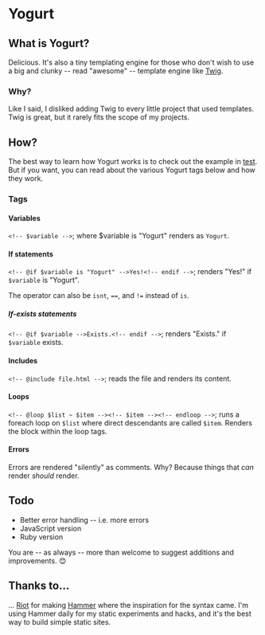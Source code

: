 # Yogurt

## What is Yogurt?

Delicious. It's also a tiny templating engine for those who don't wish to use a big and clunky -- read "awesome" -- template engine like [Twig](//github.com/fabpot/Twig).

### Why?

Like I said, I disliked adding Twig to every little project that used templates. Twig is great, but it rarely fits the scope of my projects.

## How?

The best way to learn how Yogurt works is to check out the example in [test](test). But if you want, you can read about the various Yogurt tags below and how they work.

### Tags

#### Variables

`<!-- $variable -->`; where $variable is "Yogurt" renders as `Yogurt`.

#### If statements

`<!-- @if $variable is "Yogurt" -->Yes!<!-- endif -->`; renders "Yes!" if `$variable` is "Yogurt".

The operator can also be `isnt`, `==`, and `!=` instead of `is`.

##### If-exists statements

`<!-- @if $variable -->Exists.<!-- endif -->`; renders "Exists." if `$variable` exists.

#### Includes

`<!-- @include file.html -->`; reads the file and renders its content.

#### Loops

`<!-- @loop $list ~ $item --><!-- $item --><!-- endloop -->`; runs a foreach loop on `$list` where direct descendants are called `$item`. Renders the block within the loop tags.

#### Errors

Errors are rendered "silently" as comments. Why? Because things that _can_ render _should_ render.

## Todo

+ Better error handling -- i.e. more errors
+ JavaScript version
+ Ruby version

You are -- as always -- more than welcome to suggest additions and improvements. :blush:

## Thanks to...

... [Riot](http://riothq.com/) for making [Hammer](http://hammerformac.com/) where the inspiration for the syntax came. I'm using Hammer daily for my static experiments and hacks, and it's the best way to build simple static sites.